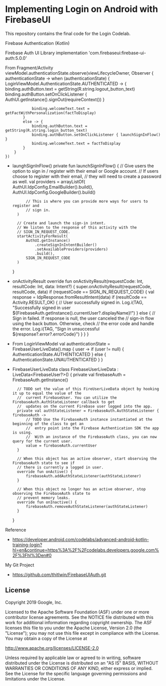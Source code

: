 Implementing Login on Android with FirebaseUI
=========================

This repository contains the final code for the Login Codelab.

Firebase Authentication (Kotlin)

Firebase Auth UI Library
    implementation 'com.firebaseui:firebase-ui-auth:5.0.0'


From Fragment/Activity
    viewModel.authenticationState.observe(viewLifecycleOwner, Observer { authenticationState ->
        when (authenticationState) {
            LoginViewModel.AuthenticationState.AUTHENTICATED -> {
                binding.authButton.text = getString(R.string.logout_button_text)
                binding.authButton.setOnClickListener {
                    AuthUI.getInstance().signOut(requireContext())
                }
    
                binding.welcomeText.text = getFactWithPersonalization(factToDisplay)
            }
            else -> {
                binding.authButton.text = getString(R.string.login_button_text)
                binding.authButton.setOnClickListener { launchSignInFlow() }
                binding.welcomeText.text = factToDisplay
            }
        }
    })


- launghSignInFlow()
    private fun launchSignInFlow() {
        // Give users the option to sign in / register with their email or Google account.
        // If users choose to register with their email,
        // they will need to create a password as well.
        val providers = arrayListOf(
            AuthUI.IdpConfig.EmailBuilder().build(), AuthUI.IdpConfig.GoogleBuilder().build()
    
            // This is where you can provide more ways for users to register and
            // sign in.
        )
    
        // Create and launch the sign-in intent.
        // We listen to the response of this activity with the
        // SIGN_IN_REQUEST_CODE.
        startActivityForResult(
            AuthUI.getInstance()
                .createSignInIntentBuilder()
                .setAvailableProviders(providers)
                .build(),
            SIGN_IN_REQUEST_CODE
        )
    }


- onActivityResult
    override fun onActivityResult(requestCode: Int, resultCode: Int, data: Intent?) {
        super.onActivityResult(requestCode, resultCode, data)
        if (requestCode == SIGN_IN_REQUEST_CODE) {
            val response = IdpResponse.fromResultIntent(data)
            if (resultCode == Activity.RESULT_OK) {
                // User successfully signed in.
                Log.i(TAG, "Successfully signed in user ${FirebaseAuth.getInstance().currentUser?.displayName}!")
            } else {
                // Sign in failed. If response is null, the user canceled the
                // sign-in flow using the back button. Otherwise, check
                // the error code and handle the error.
                Log.i(TAG, "Sign in unsuccessful ${response?.error?.errorCode}")
            }
        }
    }


- From LoginViewModel
    val authenticationState = FirebaseUserLiveData().map { user ->
        if (user != null) {
            AuthenticationState.AUTHENTICATED
        } else {
            AuthenticationState.UNAUTHENTICATED
        }
    }


- FirebaseUserLiveData
    class FirebaseUserLiveData : LiveData<FirebaseUser?>() {
        private val firebaseAuth = FirebaseAuth.getInstance()
    
        // TODO set the value of this FireUserLiveData object by hooking it up to equal the value of the
        //  current FirebaseUser. You can utilize the FirebaseAuth.AuthStateListener callback to get
        //  updates on the current Firebase user logged into the app.
        private val authStateListener = FirebaseAuth.AuthStateListener { firebaseAuth ->
            // TODO Use the FirebaseAuth instance instantiated at the beginning of the class to get an
            //  entry point into the Firebase Authentication SDK the app is using.
            //  With an instance of the FirebaseAuth class, you can now query for the current user.
            value = firebaseAuth.currentUser
        }
    
        // When this object has an active observer, start observing the FirebaseAuth state to see if
        // there is currently a logged in user.
        override fun onActive() {
            firebaseAuth.addAuthStateListener(authStateListener)
        }
    
        // When this object no longer has an active observer, stop observing the FirebaseAuth state to
        // prevent memory leaks.
        override fun onInactive() {
            firebaseAuth.removeAuthStateListener(authStateListener)
        }
    }
    
Reference
- https://developer.android.com/codelabs/advanced-android-kotlin-training-login?hl=en&continue=https%3A%2F%2Fcodelabs.developers.google.com%2F%3Fhl%3Den#0


My Git Project
- https://github.com/thitlwin/FirebaseUIAuth.git


License
-------

Copyright 2019 Google, Inc.

Licensed to the Apache Software Foundation (ASF) under one or more contributor
license agreements.  See the NOTICE file distributed with this work for
additional information regarding copyright ownership.  The ASF licenses this
file to you under the Apache License, Version 2.0 (the "License"); you may not
use this file except in compliance with the License.  You may obtain a copy of
the License at

http://www.apache.org/licenses/LICENSE-2.0

Unless required by applicable law or agreed to in writing, software
distributed under the License is distributed on an "AS IS" BASIS, WITHOUT
WARRANTIES OR CONDITIONS OF ANY KIND, either express or implied.  See the
License for the specific language governing permissions and limitations under
the License.

